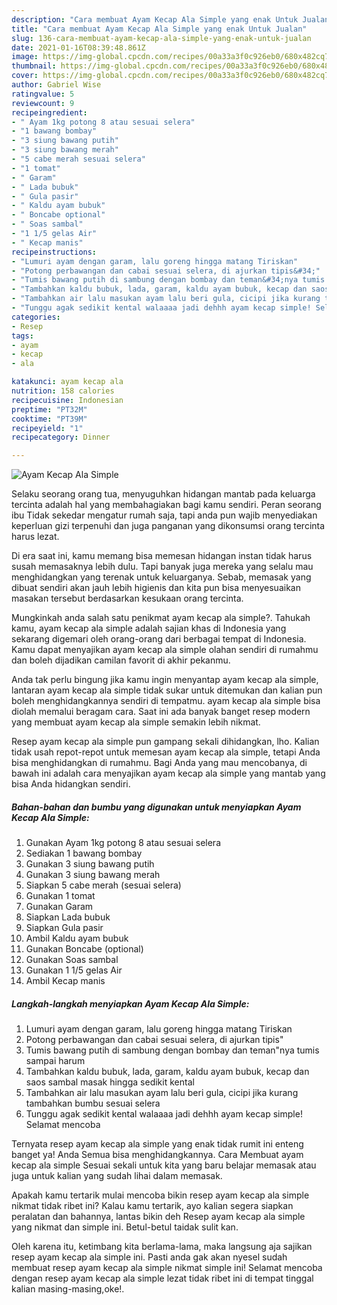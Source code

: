 ```yaml
---
description: "Cara membuat Ayam Kecap Ala Simple yang enak Untuk Jualan"
title: "Cara membuat Ayam Kecap Ala Simple yang enak Untuk Jualan"
slug: 136-cara-membuat-ayam-kecap-ala-simple-yang-enak-untuk-jualan
date: 2021-01-16T08:39:48.861Z
image: https://img-global.cpcdn.com/recipes/00a33a3f0c926eb0/680x482cq70/ayam-kecap-ala-simple-foto-resep-utama.jpg
thumbnail: https://img-global.cpcdn.com/recipes/00a33a3f0c926eb0/680x482cq70/ayam-kecap-ala-simple-foto-resep-utama.jpg
cover: https://img-global.cpcdn.com/recipes/00a33a3f0c926eb0/680x482cq70/ayam-kecap-ala-simple-foto-resep-utama.jpg
author: Gabriel Wise
ratingvalue: 5
reviewcount: 9
recipeingredient:
- " Ayam 1kg potong 8 atau sesuai selera"
- "1 bawang bombay"
- "3 siung bawang putih"
- "3 siung bawang merah"
- "5 cabe merah sesuai selera"
- "1 tomat"
- " Garam"
- " Lada bubuk"
- " Gula pasir"
- " Kaldu ayam bubuk"
- " Boncabe optional"
- " Soas sambal"
- "1 1/5 gelas Air"
- " Kecap manis"
recipeinstructions:
- "Lumuri ayam dengan garam, lalu goreng hingga matang Tiriskan"
- "Potong perbawangan dan cabai sesuai selera, di ajurkan tipis&#34;"
- "Tumis bawang putih di sambung dengan bombay dan teman&#34;nya tumis sampai harum"
- "Tambahkan kaldu bubuk, lada, garam, kaldu ayam bubuk, kecap dan saos sambal masak hingga sedikit kental"
- "Tambahkan air lalu masukan ayam lalu beri gula, cicipi jika kurang tambahkan bumbu sesuai selera"
- "Tunggu agak sedikit kental walaaaa jadi dehhh ayam kecap simple! Selamat mencoba"
categories:
- Resep
tags:
- ayam
- kecap
- ala

katakunci: ayam kecap ala 
nutrition: 158 calories
recipecuisine: Indonesian
preptime: "PT32M"
cooktime: "PT39M"
recipeyield: "1"
recipecategory: Dinner

---
```



![Ayam Kecap Ala Simple](https://img-global.cpcdn.com/recipes/00a33a3f0c926eb0/680x482cq70/ayam-kecap-ala-simple-foto-resep-utama.jpg)

Selaku seorang orang tua, menyuguhkan hidangan mantab pada keluarga tercinta adalah hal yang membahagiakan bagi kamu sendiri. Peran seorang ibu Tidak sekedar mengatur rumah saja, tapi anda pun wajib menyediakan keperluan gizi terpenuhi dan juga panganan yang dikonsumsi orang tercinta harus lezat.

Di era  saat ini, kamu memang bisa memesan hidangan instan tidak harus susah memasaknya lebih dulu. Tapi banyak juga mereka yang selalu mau menghidangkan yang terenak untuk keluarganya. Sebab, memasak yang dibuat sendiri akan jauh lebih higienis dan kita pun bisa menyesuaikan masakan tersebut berdasarkan kesukaan orang tercinta. 



Mungkinkah anda salah satu penikmat ayam kecap ala simple?. Tahukah kamu, ayam kecap ala simple adalah sajian khas di Indonesia yang sekarang digemari oleh orang-orang dari berbagai tempat di Indonesia. Kamu dapat menyajikan ayam kecap ala simple olahan sendiri di rumahmu dan boleh dijadikan camilan favorit di akhir pekanmu.

Anda tak perlu bingung jika kamu ingin menyantap ayam kecap ala simple, lantaran ayam kecap ala simple tidak sukar untuk ditemukan dan kalian pun boleh menghidangkannya sendiri di tempatmu. ayam kecap ala simple bisa diolah memalui beragam cara. Saat ini ada banyak banget resep modern yang membuat ayam kecap ala simple semakin lebih nikmat.

Resep ayam kecap ala simple pun gampang sekali dihidangkan, lho. Kalian tidak usah repot-repot untuk memesan ayam kecap ala simple, tetapi Anda bisa menghidangkan di rumahmu. Bagi Anda yang mau mencobanya, di bawah ini adalah cara menyajikan ayam kecap ala simple yang mantab yang bisa Anda hidangkan sendiri.

<!--inarticleads1-->

##### Bahan-bahan dan bumbu yang digunakan untuk menyiapkan Ayam Kecap Ala Simple:

1. Gunakan  Ayam 1kg potong 8 atau sesuai selera
1. Sediakan 1 bawang bombay
1. Gunakan 3 siung bawang putih
1. Gunakan 3 siung bawang merah
1. Siapkan 5 cabe merah (sesuai selera)
1. Gunakan 1 tomat
1. Gunakan  Garam
1. Siapkan  Lada bubuk
1. Siapkan  Gula pasir
1. Ambil  Kaldu ayam bubuk
1. Gunakan  Boncabe (optional)
1. Gunakan  Soas sambal
1. Gunakan 1 1/5 gelas Air
1. Ambil  Kecap manis




<!--inarticleads2-->

##### Langkah-langkah menyiapkan Ayam Kecap Ala Simple:

1. Lumuri ayam dengan garam, lalu goreng hingga matang Tiriskan
1. Potong perbawangan dan cabai sesuai selera, di ajurkan tipis&#34;
1. Tumis bawang putih di sambung dengan bombay dan teman&#34;nya tumis sampai harum
1. Tambahkan kaldu bubuk, lada, garam, kaldu ayam bubuk, kecap dan saos sambal masak hingga sedikit kental
1. Tambahkan air lalu masukan ayam lalu beri gula, cicipi jika kurang tambahkan bumbu sesuai selera
1. Tunggu agak sedikit kental walaaaa jadi dehhh ayam kecap simple! Selamat mencoba




Ternyata resep ayam kecap ala simple yang enak tidak rumit ini enteng banget ya! Anda Semua bisa menghidangkannya. Cara Membuat ayam kecap ala simple Sesuai sekali untuk kita yang baru belajar memasak atau juga untuk kalian yang sudah lihai dalam memasak.

Apakah kamu tertarik mulai mencoba bikin resep ayam kecap ala simple nikmat tidak ribet ini? Kalau kamu tertarik, ayo kalian segera siapkan peralatan dan bahannya, lantas bikin deh Resep ayam kecap ala simple yang nikmat dan simple ini. Betul-betul taidak sulit kan. 

Oleh karena itu, ketimbang kita berlama-lama, maka langsung aja sajikan resep ayam kecap ala simple ini. Pasti anda gak akan nyesel sudah membuat resep ayam kecap ala simple nikmat simple ini! Selamat mencoba dengan resep ayam kecap ala simple lezat tidak ribet ini di tempat tinggal kalian masing-masing,oke!.

